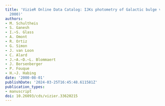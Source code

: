 ```yaml
---
title: 'VizieR Online Data Catalog: IJKs photometry of Galactic bulge variables (Schultheis+,
  2000)'
authors:
- M. Schultheis
- S. Ganesh
- I.~S. Glass
- A. Omont
- R. Ortiz
- G. Simon
- J. van Loon
- C. Alard
- J.~A.~D.~L. Blommaert
- J. Borsenberger
- P. Fouque
- H.~J. Habing
date: '2000-08-01'
publishDate: '2024-03-25T16:45:48.611581Z'
publication_types:
- manuscript
doi: 10.26093/cds/vizier.33620215
---
```

